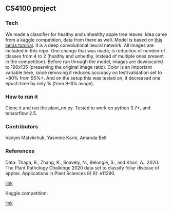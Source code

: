 ## CS4100 project

### Tech
We made a classifier for healthy and unhealthy apple tree leaves. 
Idea came from a kaggle competition, data from there as well. 
Model is based on [this keras tutorial](https://keras.io/examples/vision/image_classification_from_scratch/).
It is a deep convolutional neural network. All images are included in this repo.
One change that was made, is reduction of number of classes from 4 to 2 
(healthy and unhelthy, instead of multiple ones present in the competition).
Before run through the model, images are downscaled to 190x135 (preserving the 
original image ratio). Color is an important variable here, since removing 
it reduces accuracy on test/validation set to ~80% from 95%+. And on the setup this
was tested on, it decreased one epoch time by only 1s (from 9-10s avage).

### How to run it
Clone it and run the plant_nn.py. Tested to work on python 3.7+, and tensorflow 2.5. 

### Contributors
Vadym Matviichuk, Yasmine Karni, Amanda Bell

### References
Data:
Thapa, R., Zhang, K., Snavely, N., Belongie, S., and Khan, A.. 2020. 
The Plant Pathology Challenge 2020 data set to classify foliar 
disease of apples. Applications in Plant Sciences 8( 9): e11390. 

[link](https://bsapubs.onlinelibrary.wiley.com/doi/10.1002/aps3.11390)

Kaggle competition:

[link](https://www.kaggle.com/c/plant-pathology-2020-fgvc7)

